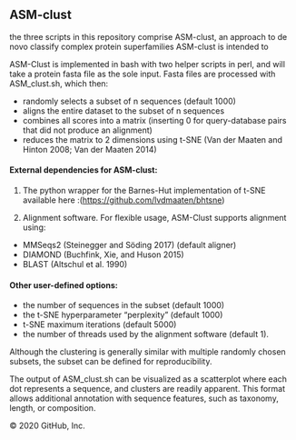 ## ASM-clust

the three scripts in this repository comprise ASM-clust, an approach to de novo classify complex protein superfamilies ASM-clust is intended to

ASM-Clust is implemented in bash with two helper scripts in perl, and will take a protein fasta file as the sole input. Fasta files are processed with ASM_clust.sh, which then:

- randomly selects a subset of n sequences (default 1000)
- aligns the entire dataset to the subset of n sequences
- combines all scores into a matrix (inserting 0 for query-database pairs that did not produce an alignment)
- reduces the matrix to 2 dimensions using t-SNE (Van der Maaten and Hinton 2008; Van der Maaten 2014)

#### External dependencies for ASM-clust:

1) The python wrapper for the Barnes-Hut implementation of t-SNE available here :(https://github.com/lvdmaaten/bhtsne)

2) Alignment software. For flexible usage, ASM-Clust supports alignment using:
- MMSeqs2 (Steinegger and Söding 2017) (default aligner)
- DIAMOND (Buchfink, Xie, and Huson 2015)
- BLAST (Altschul et al. 1990)

#### Other user-defined options:

- the number of sequences in the subset (default 1000)
- the t-SNE hyperparameter “perplexity” (default 1000)
- t-SNE maximum iterations (default 5000)
- the number of threads used by the alignment software (default 1).

Although the clustering is generally similar with multiple randomly chosen subsets, the subset can be defined for reproducibility.

The output of ASM_clust.sh can be visualized as a scatterplot where each dot represents a sequence, and clusters are readily apparent. This format allows additional annotation with sequence features, such as taxonomy, length, or composition.

© 2020 GitHub, Inc.
